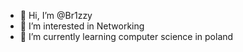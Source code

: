 - 👋 Hi, I’m @Br1zzy
- 👀 I’m interested in Networking
- 🌱 I’m currently learning computer science in poland
  

